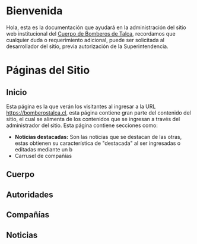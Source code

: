# Bienvenida

Hola, esta es la documentación que ayudará en la administración del sitio web institucional del [Cuerpo de Bomberos de Talca](https://bomberostalca.cl), recordamos que cualquier duda o requerimiento adicional, puede ser solicitada al desarrollador del sitio, previa autorización de la Superintendencia.

# Páginas del Sitio

## Inicio
Esta página es la que verán los visitantes al ingresar a la URL https://bomberostalca.cl, esta página contiene gran parte del contenido del sitio, el cual se alimenta de los contenidos que se ingresan a través del administrador del sitio. Esta página contiene secciones como:

 - **Noticias destacadas:** Son las noticias que se destacan de las otras, estas obtienen su característica de "destacada" al ser ingresadas o editadas mediante un b 
 - Carrusel de compañías

## Cuerpo

## Autoridades

## Compañías

## Noticias

<!--stackedit_data:
eyJoaXN0b3J5IjpbLTczNDg0OTUwMSwxNzk5NzY0MzM4XX0=
-->